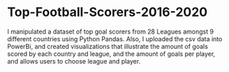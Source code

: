 # Top-Football-Scorers-2016-2020
I manipulated a dataset of  top goal scorers  from 28 Leagues amongst  9 different countries using Python Pandas. 
Also, I uploaded the csv data into PowerBi, and created visualizations that illustrate the amount of goals scored by each country and league, and the amount of goals
per player, and allows users to choose league and player.
